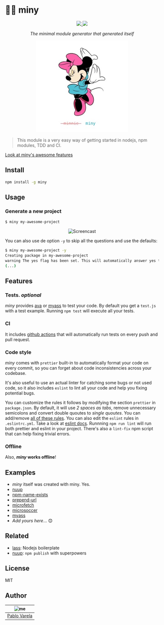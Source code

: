 # 💁🏻 miny

<p align="center">
  <a href="https://github.com/pablopunk/miny"><img src="https://img.shields.io/badge/made_with-miny-1eced8.svg" /> </a>
  <a href="https://www.npmjs.com/package/miny"><img src="https://img.shields.io/npm/dt/miny.svg" /></a>
</p>

<p align="center">
  <i>The minimal module generator that generated itself</i>
</p>
<p align="center">
  <img src="https://github.com/pablopunk/art/raw/master/miny/miny.jpg" />
</p>

> This module is a very easy way of getting started in nodejs, npm modules, TDD and CI.

[Look at miny's awesome features](#features)

## Install

```bash
npm install -g miny
```

## Usage

### Generate a new project

```bash
$ miny my-awesome-project
```

<p align="center">
  <img src="https://file-rkejrchiww.now.sh" alt="Screencast" width="450px">
</p>

You can also use de option `-y` to skip all the questions and use the defaults:

```bash
$ miny my-awesome-project -y
Creating package in my-awesome-project
warning The yes flag has been set. This will automatically answer yes to all questions which may have security implications.
(...)
```

## Features

### Tests. _optional_

_miny_ provides [ava](https://github.com/avajs/ava) or [myass](https://github.com/pablopunk/myass) to test your code. By default you get a `test.js` with a test example. Running `npm test` will execute all your tests.

### CI

It includes [github actions](https://github.com/features/actions) that will automatically run tests on every push and pull request.

### Code style

_miny_ comes with `prettier` built-in to automatically format your code on every commit, so you can forget about code inconsistencies across your codebase.

It's also useful to use an actual linter for catching some bugs or not used code, so it also includes `eslint` to lint all your code and help you fixing potential bugs.

You can customize the rules it follows by modifying the section `prettier` in `package.json`. By default, it will use _2 spaces as tabs_, remove unnecessary semicolons and convert double quoutes to _single quoutes_. You can add/remove [all of these rules](https://prettier.io/docs/en/options.html). You can also edit the `eslint` rules in `.eslintrc.yml`. Take a look at [eslint docs](https://eslint.org/docs/user-guide/configuring). Runnning `npm run lint` will run both prettier and eslint in your project. There's also a `lint-fix` npm script that can help fixing trivial errors.

### Offline

Also, **_miny_ works offline**!

## Examples

- _miny_ itself was created with miny. Yes.
- [nuup](https://github.com/pablopunk/nuup)
- [npm-name-exists](https://github.com/pablopunk/npm-name-exists)
- [prepend-url](https://github.com/pablopunk/prepend-url)
- [microfetch](https://github.com/pablopunk/microfetch)
- [microsoccer](https://github.com/pablopunk/microsoccer)
- [myass](https://github.com/pablopunk/myass)
- _Add yours here_... 😊

## Related

- [lass](https://lass.js.org): Nodejs boilerplate
- [nuup](https://github.com/pablopunk/nuup): `npm publish` with superpowers

## License

MIT

## Author

| ![me](https://gravatar.com/avatar/fa50aeff0ddd6e63273a068b04353d9d?size=100) |
| ---------------------------------------------------------------------------- |
| [Pablo Varela](https://pablo.pink)                                           |
